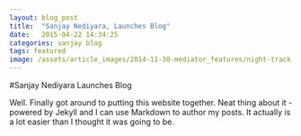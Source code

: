 ```yaml
---
layout: blog_post
title:  "Sanjay Nediyara, Launches Blog"
date:   2015-04-22 14:34:25
categories: sanjay blog
tags: featured
image: /assets/article_images/2014-11-30-mediator_features/night-track.JPG
---
```

#Sanjay Nediyara Launches Blog

Well. Finally got around to putting this website together. Neat thing about it - powered by Jekyll and I can use Markdown to author my posts. It actually is a lot easier than I thought it was going to be.